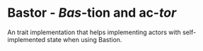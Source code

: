 # Bastor - *Bas*-tion and ac-*tor*
An trait implementation that helps implementing actors with self-implemented state when using Bastion.
